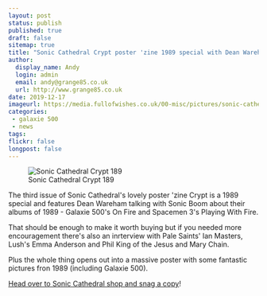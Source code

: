 ```yaml
---
layout: post
status: publish
published: true
draft: false
sitemap: true
title: "Sonic Cathedral Crypt poster 'zine 1989 special with Dean Wareham"
author:
  display_name: Andy
  login: admin
  email: andy@grange85.co.uk
  url: http://www.grange85.co.uk
date: 2019-12-17
imageurl: https://media.fullofwishes.co.uk/00-misc/pictures/sonic-cathedral-crypt-189.jpg
categories:
 - galaxie 500
 - news
tags:
flickr: false
longpost: false
---
```

<figure class="caption aligncenter"><img src="https://media.fullofwishes.co.uk/00-misc/pictures/sonic-cathedral-crypt-189.jpg" alt="Sonic Cathedral Crypt 189" /><figcaption class="caption-text">Sonic Cathedral Crypt 189</figcaption></figure>

The third issue of Sonic Cathedral's lovely poster 'zine Crypt is a 1989 special and features Dean Wareham talking with Sonic Boom about their albums of 1989 - Galaxie 500's On Fire and Spacemen 3's Playing With Fire.

That should be enough to make it worth buying but if you needed more encouragement there's also an inrterview with Pale Saints' Ian Masters, Lush's Emma Anderson and Phil King of the Jesus and Mary Chain.

Plus the whole thing opens out into a massive poster with some fantastic pictures fron 1989 (including Galaxie 500).

[Head over to Sonic Cathedral shop and snag a copy](https://shop.soniccathedral.co.uk/merch/crypt-189-poster-zine-scr189)!



